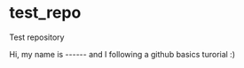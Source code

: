 test_repo
=========

Test repository

Hi, my name is ------ and I following a github basics turorial :)
